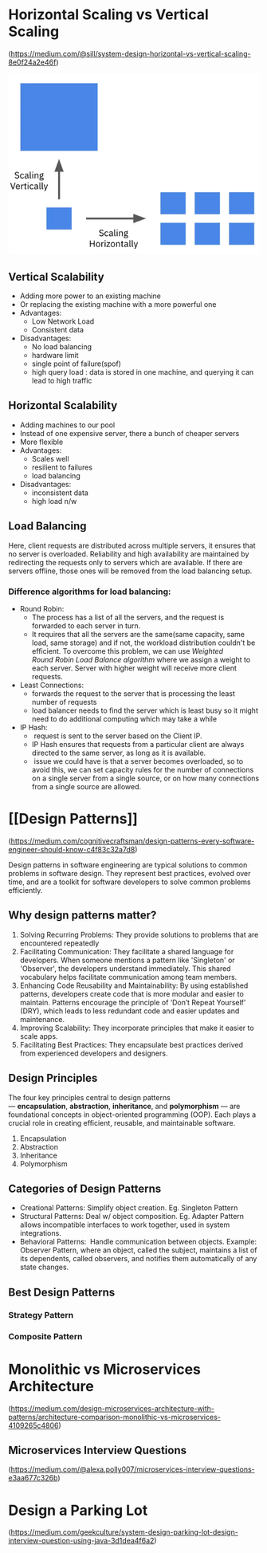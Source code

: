 # Horizontal Scaling vs Vertical Scaling
(https://medium.com/@sill/system-design-horizontal-vs-vertical-scaling-8e0f24a2e46f)

![](attachments/Pasted%20image%2020240927151128.png)
## Vertical Scalability
- Adding more power to an existing machine 
- Or replacing the existing machine with a more powerful one
- Advantages:
	- Low Network Load
	- Consistent data
- Disadvantages:
	- No load balancing
	- hardware limit
	- single point of failure(spof)
	- high query load : data is stored in one machine, and querying it can lead to high traffic

## Horizontal Scalability
- Adding machines to our pool
- Instead of one expensive server, there a bunch of cheaper servers
- More flexible
- Advantages:
	- Scales well
	- resilient to failures
	- load balancing
- Disadvantages:
	- inconsistent data
	- high load n/w

## Load Balancing
Here, client requests are distributed across multiple servers, it ensures that no server is overloaded.
Reliability and high availability are maintained by redirecting the requests only to servers which are available. If there are servers offline, those ones will be removed from the load balancing setup.

### Difference algorithms for load balancing:
- Round Robin: 
	- The process has a list of all the servers, and the request is forwarded to each server in turn.
	- It requires that all the servers are the same(same capacity, same load, same storage) and if not, the workload distribution couldn't be efficient. To overcome this problem, we can use _Weighted Round_ _Robin Load Balance algorithm_ where we assign a weight to each server. Server with higher weight will receive more client requests.
- Least Connections:
	- forwards the request to the server that is processing the least number of requests
	- load balancer needs to find the server which is least busy so it might need to do additional computing which may take a while
- IP Hash:
	-  request is sent to the server based on the Client IP. 
	- IP Hash ensures that requests from a particular client are always directed to the same server, as long as it is available.
	-  issue we could have is that a server becomes overloaded, so to avoid this, we can set capacity rules for the number of connections on a single server from a single source, or on how many connections from a single source are allowed.
# [[Design Patterns]]
(https://medium.com/cognitivecraftsman/design-patterns-every-software-engineer-should-know-c4f83c32a7d8)

Design patterns in software engineering are typical solutions to common problems in software design. They represent best practices, evolved over time, and are a toolkit for software developers to solve common problems efficiently.

## Why design patterns matter?
1. Solving Recurring Problems: They provide solutions to problems that are encountered repeatedly
2. Facilitating Communication: They facilitate a shared language for developers. When someone mentions a pattern like 'Singleton' or 'Observer', the developers understand immediately. This shared vocabulary helps facilitate communication among team members.
3. Enhancing Code Reusability and Maintainability: By using established patterns, developers create code that is more modular and easier to maintain. Patterns encourage the principle of ‘Don’t Repeat Yourself’ (DRY), which leads to less redundant code and easier updates and maintenance.
4. Improving Scalability: They incorporate principles that make it easier to scale apps. 
5. Facilitating Best Practices: They encapsulate best practices derived from experienced developers and designers. 

## Design Principles
The four key principles central to design patterns — **encapsulation**, **abstraction**, **inheritance**, and **polymorphism** — are foundational concepts in object-oriented programming (OOP). Each plays a crucial role in creating efficient, reusable, and maintainable software.

1. Encapsulation
2. Abstraction
3. Inheritance
4. Polymorphism

## Categories of Design Patterns
- Creational Patterns: Simplify object creation. Eg. Singleton Pattern
- Structural Patterns: Deal w/ object composition. Eg. Adapter Pattern allows incompatible interfaces to work together, used in system integrations.
- Behavioral Patterns:  Handle communication between objects. Example: Observer Pattern, where an object, called the subject, maintains a list of its dependents, called observers, and notifies them automatically of any state changes.

## Best Design Patterns
### Strategy Pattern
### Composite Pattern


# Monolithic vs Microservices Architecture
(https://medium.com/design-microservices-architecture-with-patterns/architecture-comparison-monolithic-vs-microservices-4109265c4806)

## Microservices Interview Questions
(https://medium.com/@alexa.polly007/microservices-interview-questions-e3aa677c326b)

# Design a Parking Lot
(https://medium.com/geekculture/system-design-parking-lot-design-interview-question-using-java-3d1dea4f6a2)





